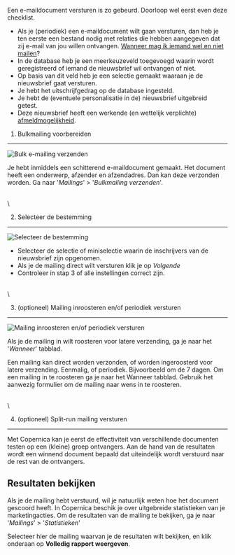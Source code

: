 Een e-maildocument versturen is zo gebeurd. Doorloop wel eerst even deze
checklist.

-   Als je (periodiek) een e-maildocument wilt gaan versturen, dan heb
    je ten eerste een bestand nodig met relaties die hebben aangegeven
    dat zij e-mail van jou willen ontvangen. [Wanneer mag ik iemand wel
    en niet
    mailen](http://www.copernica.com/nl/over-ons/nieuws/opt-in-double-opt-in-vraagt-u-om-toestemming)?
-   In de database heb je een meerkeuzeveld toegevoegd waarin wordt
    geregistreerd of iemand de nieuwsbrief wil ontvangen of niet.
-   Op basis van dit veld heb je een selectie gemaakt waaraan je de
    nieuwsbrief gaat versturen.
-   Je hebt het uitschrijfgedrag op de database ingesteld.
-   Je hebt de (eventuele personalisatie in de) nieuwsbrief uitgebreid
    getest.
-   Deze nieuwsbrief heeft een werkende (en wettelijk verplichte)
    [afmeldmogelijkheid](http://www.copernica.com/nl/over-ons/nieuws/opt-out-hou-je-klant-niet-tegen).

1. Bulkmailing voorbereiden
---------------------------

![Bulk e-mailing
verzenden](../images/nl-massmailing.png "Bulk e-mailing verzenden")

Je hebt inmiddels een schitterend e-maildocument gemaakt. Het document
heeft een onderwerp, afzender en afzendadres. Dan kan deze verzonden
worden. Ga naar '*Mailings*' \> '*Bulkmailing verzenden*'.

\
 \

2. Selecteer de bestemming
--------------------------

![Selecteer de
bestemming](../images/nl-target-massmailing.png "Selecteer de bestemming")

-   Selecteer de selectie of miniselectie waarin de inschrijvers van de
    nieuwsbrief zijn opgenomen.
-   Als je de mailing direct wilt versturen klik je op *Volgende*
-   Controleer in stap 3 of alle instellingen correct zijn.

\
 \

3. (optioneel) Mailing inroosteren en/of periodiek versturen
------------------------------------------------------------

![Mailing inroosteren en/of periodiek
versturen](../images/nl-schedule-massmailing.png "Mailing inroosteren en/of periodiek versturen")

Als je de mailing in wilt roosteren voor latere verzending, ga je naar
het '*Wanneer*' tabblad.

Een mailing kan direct worden verzonden, of worden ingeroosterd voor
latere verzending. Eenmalig, of periodiek. Bijvoorbeeld om de 7 dagen.
Om een mailing in te roosteren ga je naar het Wanneer tabblad. Gebruik
het aanwezig formulier om de mailing naar wens in te roosteren.

\
 \

4. (optioneel) Split-run mailing versturen
------------------------------------------

Met Copernica kan je eerst de effectiviteit van verschillende documenten
testen op een (kleine) groep ontvangers. Aan de hand van de resultaten
wordt een winnend document bepaald dat uiteindelijk wordt verstuurd naar
de rest van de ontvangers.

Resultaten bekijken
-------------------

Als je de mailing hebt verstuurd, wil je natuurlijk weten hoe het
document gescoord heeft. In Copernica beschik je over uitgebreide
statistieken van je marketingacties. Om de resultaten van de mailing te
bekijken, ga je naar '*Mailings*' \> '*Statistieken*'

Selecteer hier de mailing waarvan je de resultaten wilt bekijken, en
klik onderaan op **Volledig rapport weergeven**.
